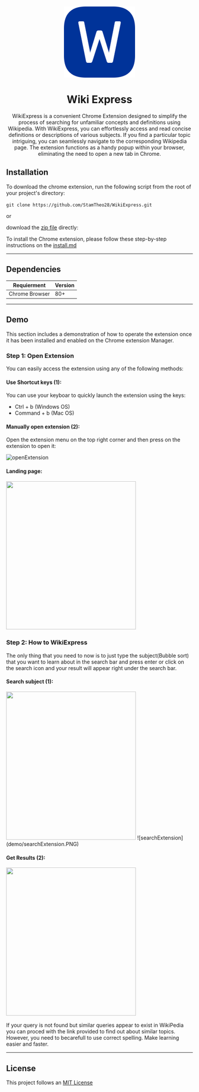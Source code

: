 <p align="center">
  <img src="extension/images/icon192.png">
</p>

<h1 align="center">Wiki Express</h1>

<p align="center">WikiExpress is a convenient Chrome Extension designed to simplify the process of searching for unfamiliar concepts and definitions using Wikipedia. With WikiExpress, you can effortlessly access and read concise definitions or descriptions of various subjects. If you find a particular topic intriguing, you can seamlessly navigate to the corresponding Wikipedia page. The extension functions as a handy popup within your browser, eliminating the need to open a new tab in Chrome.</p>



## Installation
To download the chrome extension, run the following script from the root of your project's directory:   

```git clone https://github.com/StamTheo28/WikiExpress.git```  

or 

download the [zip file](https://github.com/StamTheo28/WikiExpress/archive/refs/heads/main.zip) directly:



To install the Chrome extension, please follow these step-by-step instructions on the [install.md](install.md)

------

## Dependencies
| Requierment     | Version |
| ----------- | ----------- |
| Chrome Browser     | 80+      |

------

## Demo
This section includes a demonstration of how to operate the extension once it has been installed and enabled on the Chrome extension Manager.

### Step 1: Open Extension
You can easily access the extension using any of the following methods:

#### Use Shortcut keys (1):
You can use your keyboar to quickly launch the extension using the keys:  
- Ctrl + b (Windows OS)  
- Command + b (Mac OS)

#### Manually open extension (2):
Open the extension menu on the top right corner and then press on the extension to open it:

![openExtension](demo/openExtension.png)

#### Landing page:
<img width=350px height=400px src="demo/openedExtension.PNG">

### Step 2: How to WikiExpress
The only thing that you need to now is to just type the subject(Bubble sort) that you want to learn about in the search bar and press enter or click on the search icon and your result will appear right under the search bar.

#### Search subject (1):
<img width=350px height=400px src="demo/searchExtension.PNG">
![searchExtension](demo/searchExtension.PNG) 

#### Get Results (2):
<img width=350px height=400px src="demo/resultExtension.PNG">



 If your query is not found but similar queries appear to exist in WikiPedia you can proced with the link provided to find out about similar topics. However, you need to becarefull to use correct spelling. Make learning easier and faster.

-----
## License 
 This project follows an [MIT License](LICENSE)
